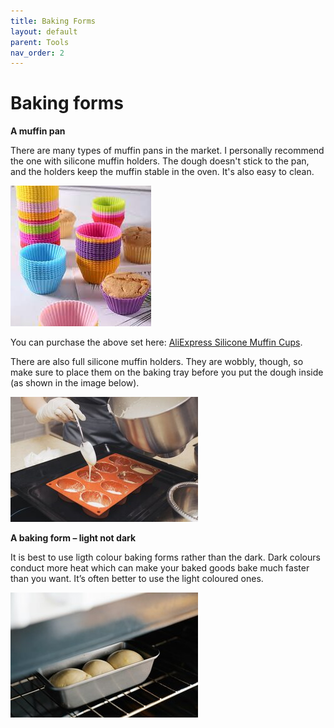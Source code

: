 ```yaml
---
title: Baking Forms
layout: default
parent: Tools
nav_order: 2
---
```



<h1>Baking forms</h1>

**A muffin pan**

There are many types of muffin pans in the market.  I personally recommend the one with silicone muffin holders. The dough doesn't stick to the pan, and the holders keep the muffin stable in the oven. It's also easy to clean.



![Alt text](<silicone muffin cups.jpg>)

You can purchase the above set here: [AliExpress Silicone Muffin Cups](https://www.aliexpress.com/item/1005005986393187.htm).


There are also full silicone muffin holders. They are wobbly, though, so make sure to place them on the baking tray before you put the dough inside (as shown in the image below).

![Alt text](<small size_silicone_muffin_pan_pexels.jpg>)

**A baking form – light not dark**

It is best to use ligth colour baking forms rather than the dark. Dark colours conduct more heat which can make your baked goods bake much faster than you want. It’s often better to use the light coloured ones. 


![Alt text](<small size_light_baking_form.jpg>)